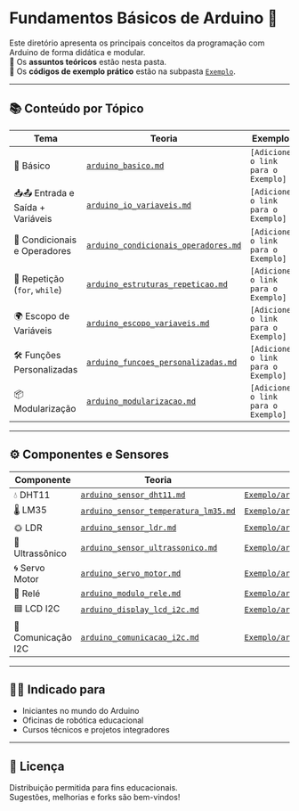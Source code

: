 # Fundamentos Básicos de Arduino 🔌

Este diretório apresenta os principais conceitos da programação com Arduino de forma didática e modular.  
📘 Os **assuntos teóricos** estão nesta pasta.  
💾 Os **códigos de exemplo prático** estão na subpasta [`Exemplo`](https://github.com/anndyf/arduino/tree/main/FundamentosBasicos/Exemplo).

---

## 📚 Conteúdo por Tópico

| Tema | Teoria | Exemplo |
|------|--------|---------|
| 🚀 Básico | [`arduino_basico.md`](https://www.google.com/search?q=arduino_basico.md) | `[Adicione o link para o Exemplo]` |
| 📥📤 Entrada e Saída + Variáveis | [`arduino_io_variaveis.md`](FundamentosBasicos/arduino_io_variaveis.md) | `[Adicione o link para o Exemplo]` |
| 🔀 Condicionais e Operadores | [`arduino_condicionais_operadores.md`](https://www.google.com/search?q=arduino_condicionais_operadores.md) | `[Adicione o link para o Exemplo]` |
| 🔁 Repetição (`for`, `while`) | [`arduino_estruturas_repeticao.md`](https://www.google.com/search?q=arduino_estruturas_repeticao.md) | `[Adicione o link para o Exemplo]` |
| 🌍 Escopo de Variáveis | [`arduino_escopo_variaveis.md`](https://www.google.com/search?q=arduino_escopo_variaveis.md) | `[Adicione o link para o Exemplo]` |
| 🛠️ Funções Personalizadas | [`arduino_funcoes_personalizadas.md`](https://www.google.com/search?q=arduino_funcoes_personalizadas.md) | `[Adicione o link para o Exemplo]` |
| 📦 Modularização | [`arduino_modularizacao.md`](https://www.google.com/search?q=arduino_modularizacao.md) | `[Adicione o link para o Exemplo]` |

-----

## ⚙️ Componentes e Sensores

| Componente | Teoria | Exemplo |
|------------|--------|---------|
| 💧 DHT11 | [`arduino_sensor_dht11.md`](arduino_sensor_dht11.md) | [`Exemplo/arduino_sensor_dht11.md`](Exemplo/arduino_sensor_dht11.md) |
| 🌡️ LM35 | [`arduino_sensor_temperatura_lm35.md`](arduino_sensor_temperatura_lm35.md) | [`Exemplo/arduino_sensor_temperatura_lm35.md`](Exemplo/arduino_sensor_temperatura_lm35.md) |
| 🌞 LDR | [`arduino_sensor_ldr.md`](arduino_sensor_ldr.md) | [`Exemplo/arduino_sensor_ldr.md`](Exemplo/arduino_sensor_ldr.md) |
| 📏 Ultrassônico | [`arduino_sensor_ultrassonico.md`](arduino_sensor_ultrassonico.md) | [`Exemplo/arduino_sensor_ultrassonico.md`](Exemplo/arduino_sensor_ultrassonico.md) |
| 🌀 Servo Motor | [`arduino_servo_motor.md`](arduino_servo_motor.md) | [`Exemplo/arduino_servo_motor.md`](Exemplo/arduino_servo_motor.md) |
| 🔌 Relé | [`arduino_modulo_rele.md`](arduino_modulo_rele.md) | [`Exemplo/arduino_modulo_rele.md`](Exemplo/arduino_modulo_rele.md) |
| 🟦 LCD I2C | [`arduino_display_lcd_i2c.md`](arduino_display_lcd_i2c.md) | [`Exemplo/arduino_display_lcd_i2c.md`](Exemplo/arduino_display_lcd_i2c.md) |
| 🔗 Comunicação I2C | [`arduino_comunicacao_i2c.md`](arduino_comunicacao_i2c.md) | [`Exemplo/arduino_comunicacao_i2c.md`](Exemplo/arduino_comunicacao_i2c.md) |

---

## 👩‍🏫 Indicado para

- Iniciantes no mundo do Arduino
- Oficinas de robótica educacional
- Cursos técnicos e projetos integradores

---

## 🤝 Licença

Distribuição permitida para fins educacionais.  
Sugestões, melhorias e forks são bem-vindos!
